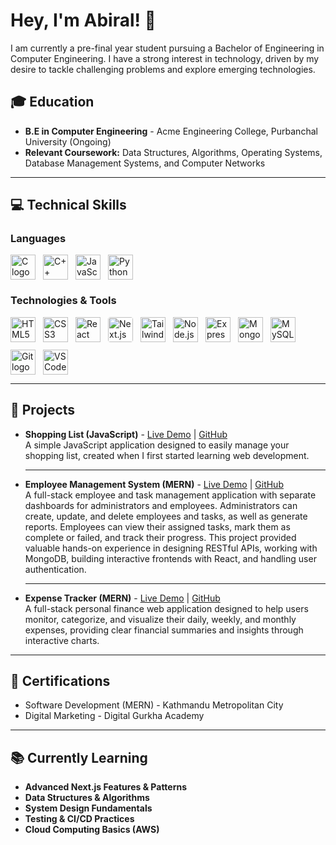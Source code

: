 <h1>Hey, I'm Abiral! 👋</h1>

<p>
  I am currently a pre-final year student pursuing a Bachelor of Engineering in Computer Engineering. I have a strong interest in technology, driven by my desire to tackle challenging problems and explore emerging technologies.
</p>

<h2>🎓 Education</h2>
<ul>
  <li><strong>B.E in Computer Engineering</strong> - Acme Engineering College, Purbanchal University (Ongoing)</li>
  <li><strong>Relevant Coursework:</strong> Data Structures, Algorithms, Operating Systems, Database Management Systems, and Computer Networks</li>
</ul>

<hr>

<h2>💻 Technical Skills</h2>

<h3>Languages</h3>
<div style="display: flex; gap: 12px; align-items: center; flex-wrap: wrap;">
  <img src="https://cdn.jsdelivr.net/gh/devicons/devicon/icons/c/c-original.svg" style="height: 40px; width: 40px; object-fit: contain;" alt="C logo" />
  <img src="https://cdn.jsdelivr.net/gh/devicons/devicon/icons/cplusplus/cplusplus-original.svg" style="height: 40px; width: 40px; object-fit: contain;" alt="C++ logo" />
  <img src="https://cdn.jsdelivr.net/gh/devicons/devicon/icons/javascript/javascript-original.svg" style="height: 40px; width: 40px; object-fit: contain;" alt="JavaScript logo" />
  <img src="https://cdn.jsdelivr.net/gh/devicons/devicon/icons/python/python-original.svg" style="height: 40px; width: 40px; object-fit: contain;" alt="Python logo" />
</div>

<h3>Technologies & Tools</h3>
<div style="display: flex; gap: 12px; align-items: center; flex-wrap: wrap;">
  <img src="https://cdn.jsdelivr.net/gh/devicons/devicon/icons/html5/html5-original.svg" style="height: 40px; width: 40px; object-fit: contain;" alt="HTML5 logo" />
  <img src="https://cdn.jsdelivr.net/gh/devicons/devicon/icons/css3/css3-original.svg" style="height: 40px; width: 40px; object-fit: contain;" alt="CSS3 logo" />
  <img src="https://cdn.jsdelivr.net/gh/devicons/devicon/icons/react/react-original.svg" style="height: 40px; width: 40px; object-fit: contain;" alt="React logo" />
  <img src="https://cdn.jsdelivr.net/gh/devicons/devicon/icons/nextjs/nextjs-original.svg" style="height: 40px; width: 40px; object-fit: contain; background: white; border-radius: 4px;" alt="Next.js logo" />
  <img src="https://cdn.jsdelivr.net/gh/devicons/devicon/icons/tailwindcss/tailwindcss-original-wordmark.svg" style="height: 40px; width: 40px; object-fit: contain;" alt="TailwindCSS logo" />
  <img src="https://cdn.jsdelivr.net/gh/devicons/devicon/icons/nodejs/nodejs-original.svg" style="height: 40px; width: 40px; object-fit: contain;" alt="Node.js logo" />
  <img src="https://cdn.jsdelivr.net/gh/devicons/devicon/icons/express/express-original.svg" style="height: 40px; width: 40px; object-fit: contain;" alt="Express.js logo" />
  <img src="https://cdn.jsdelivr.net/gh/devicons/devicon/icons/mongodb/mongodb-original.svg" style="height: 40px; width: 40px; object-fit: contain;" alt="MongoDB logo" />
  <img src="https://cdn.jsdelivr.net/gh/devicons/devicon/icons/mysql/mysql-original.svg" style="height: 40px; width: 40px; object-fit: contain;" alt="MySQL logo" />
  <img src="https://cdn.jsdelivr.net/gh/devicons/devicon/icons/git/git-original.svg" style="height: 40px; width: 40px; object-fit: contain;" alt="Git logo" />
  <img src="https://cdn.jsdelivr.net/gh/devicons/devicon/icons/vscode/vscode-original.svg" style="height: 40px; width: 40px; object-fit: contain;" alt="VS Code logo" />
</div>

<hr>



<h2>🚀 Projects</h2>

<ul>
  <li>
    <strong>Shopping List (JavaScript)</strong> - <a href="https://shopping-lists-two.vercel.app/">Live Demo</a> | <a href="https://github.com/abiralrajbhandari/shopping-lists">GitHub</a><br>
    A simple JavaScript application designed to easily manage your shopping list, created when I first started learning web development.
  </li>
  <hr>
  <li>
    <strong>Employee Management System (MERN)</strong> - <a href="https://ems-frontend-nak7.onrender.com/">Live Demo</a> | <a href="https://github.com/abiralrajbhandari/employee-management-system">GitHub</a><br>
    A full-stack employee and task management application with separate dashboards for administrators and employees. Administrators can create, update, and delete employees and tasks, as well as generate reports. Employees can view their assigned tasks, mark them as complete or failed, and track their progress. This project provided valuable hands-on experience in designing RESTful APIs, working with MongoDB, building interactive frontends with React, and handling user authentication.
  </li>
  <hr>
  <li>
    <strong>Expense Tracker (MERN)</strong> - <a href="https://expense-tracker-frontend-ekor.onrender.com/login">Live Demo</a> | <a href="https://github.com/abiralrajbhandari/expense-tracker">GitHub</a><br>
    A full-stack personal finance web application designed to help users monitor, categorize, and visualize their daily, weekly, and monthly expenses, providing clear financial summaries and insights through interactive charts.
  </li>
</ul>

<hr>

<h2>🏅 Certifications</h2>

<ul>
  <li>Software Development (MERN) - Kathmandu Metropolitan City</li>
  <li>Digital Marketing - Digital Gurkha Academy</li>
</ul>

<hr>

<h2>📚 Currently Learning</h2>

<ul>
  <li><strong>Advanced Next.js Features & Patterns</strong></li>
  <li><strong>Data Structures & Algorithms</strong></li>
  <li><strong>System Design Fundamentals</strong></li>
  <li><strong>Testing & CI/CD Practices</strong></li>
  <li><strong>Cloud Computing Basics (AWS)</strong></li>
</ul>
